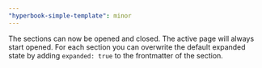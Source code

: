 ```yaml
---
"hyperbook-simple-template": minor
---
```


The sections can now be opened and closed. The active page will always
start opened. For each section you can overwrite the default expanded
state by adding `expanded: true` to the frontmatter of the section.

